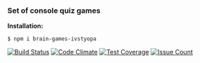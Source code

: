 ### Set of console quiz games

**Installation:**
```
$ npm i brain-games-ivstyopa
```


[![Build Status](https://travis-ci.org/xibalbaroad/brain-games.svg?branch=master)](https://travis-ci.org/xibalbaroad/brain-games)
[![Code Climate](https://codeclimate.com/github/xibalbaroad/project-lvl1-s120/badges/gpa.svg)](https://codeclimate.com/github/xibalbaroad/project-lvl1-s120)
[![Test Coverage](https://codeclimate.com/github/xibalbaroad/project-lvl1-s120/badges/coverage.svg)](https://codeclimate.com/github/xibalbaroad/project-lvl1-s120/coverage)
[![Issue Count](https://codeclimate.com/github/xibalbaroad/project-lvl1-s120/badges/issue_count.svg)](https://codeclimate.com/github/xibalbaroad/project-lvl1-s120)
